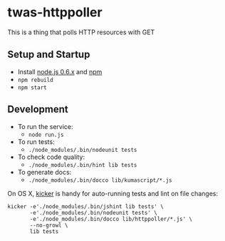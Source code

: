 # twas-httppoller

This is a thing that polls HTTP resources with GET

## Setup and Startup

* Install [node.js 0.6.x](http://nodejs.org/docs/v0.6.10/) and [npm](http://npmjs.org/)
* `npm rebuild`
* `npm start`

## Development

* To run the service:
    * `node run.js`
* To run tests:
    * `./node_modules/.bin/nodeunit tests`
* To check code quality:
    * `./node_modules/.bin/hint lib tests`
* To generate docs:
    * `./node_modules/.bin/docco lib/kumascript/*.js`

On OS X, [kicker](https://github.com/alloy/kicker) is handy for auto-running
tests and lint on file changes:

    kicker -e'./node_modules/.bin/jshint lib tests' \
           -e'./node_modules/.bin/nodeunit tests' \
           -e'./node_modules/.bin/docco lib/httppoller/*.js' \
           --no-growl \
           lib tests

